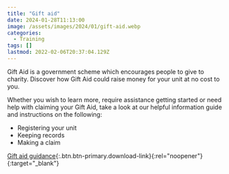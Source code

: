 ```yaml
---
title: "Gift aid"
date: 2024-01-28T11:13:00
image: /assets/images/2024/01/gift-aid.webp
categories:
  - Training
tags: []
lastmod: 2022-02-06T20:37:04.129Z
---
```

Gift Aid is a government scheme which encourages people to give to charity.  Discover how Gift Aid could raise money for your unit at no cost to you.

Whether you wish to learn more, require assistance getting started or need help with claiming your Gift Aid, take a look at our helpful information guide and instructions on the following:

- Registering your unit
- Keeping records
- Making a claim

[Gift aid guidance](/assets/docs/2024/gift-aid-training-2024.pdf){:.btn.btn-primary.download-link}{:rel="noopener"}{:target="_blank"}

